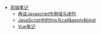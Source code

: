 - [前端笔记](FrontEnd/)
  - [再谈Javascript作用域与闭包](FrontEnd/closure.md)
  - [JavaScript中的this与call&apply&bind](FrontEnd/this.md)
  - [Vue笔记](FrontEnd/Vue/)